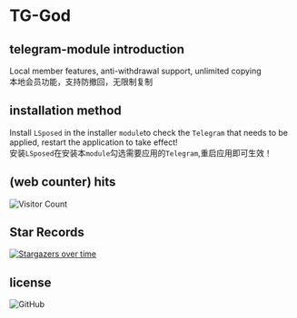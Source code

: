 # TG-God 

## telegram-module introduction 
Local member features, anti-withdrawal support, unlimited copying  
本地会员功能，支持防撤回，无限制复制    

## installation method   

Install `LSposed` in the installer `module`to check the `Telegram` that needs to be applied, restart the application to take effect!   
安装`LSposed`在安装本`module`勾选需要应用的`Telegram`,重启应用即可生效！   


## (web counter) hits
![Visitor Count](https://profile-counter.glitch.me/TG_God/count.svg)


## Star Records
[![Stargazers over time](https://starchart.cc/Eoyz369/TG_God.svg)](https://github.com/Eoyz369/TG_God) 

## license
![GitHub](https://img.shields.io/github/license/Eoyz369/TG_God)
